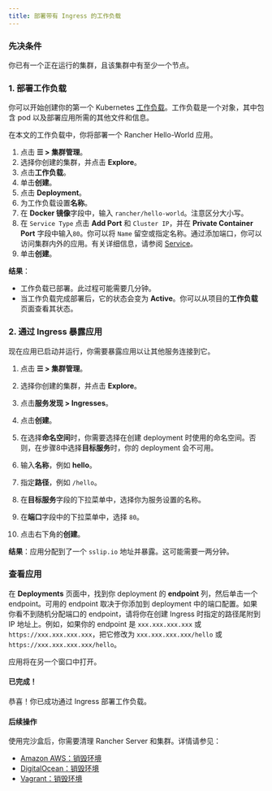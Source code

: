 ```yaml
---
title: 部署带有 Ingress 的工作负载
---
```


### 先决条件

你已有一个正在运行的集群，且该集群中有至少一个节点。

### 1. 部署工作负载

你可以开始创建你的第一个 Kubernetes [工作负载](https://kubernetes.io/docs/concepts/workloads/)。工作负载是一个对象，其中包含 pod 以及部署应用所需的其他文件和信息。

在本文的工作负载中，你将部署一个 Rancher Hello-World 应用。

1. 点击 **☰ > 集群管理**。
1. 选择你创建的集群，并点击 **Explore**。
1. 点击**工作负载**。
1. 单击**创建**。
1. 点击 **Deployment**。
1. 为工作负载设置**名称**。
1. 在 **Docker 镜像**字段中，输入 `rancher/hello-world`。注意区分大小写。
1. 在 `Service Type` 点击 **Add Port** 和 `Cluster IP`，并在 **Private Container Port** 字段中输入`80`。你可以将 `Name` 留空或指定名称。通过添加端口，你可以访问集群内外的应用。有关详细信息，请参阅 [Service](../../../pages-for-subheaders/workloads-and-pods.md#services)。
1. 单击**创建**。

**结果**：

* 工作负载已部署。此过程可能需要几分钟。
* 当工作负载完成部署后，它的状态会变为 **Active**。你可以从项目的**工作负载**页面查看其状态。

### 2. 通过 Ingress 暴露应用

现在应用已启动并运行，你需要暴露应用以让其他服务连接到它。

1. 点击 **☰ > 集群管理**。
1. 选择你创建的集群，并点击 **Explore**。

1. 点击**服务发现 > Ingresses**。

1. 点击**创建**。

1. 在选择**命名空间**时，你需要选择在创建 deployment 时使用的命名空间。否则，在步骤8中选择**目标服务**时，你的 deployment 会不可用。

1. 输入**名称**，例如 **hello**。

1. 指定**路径**，例如 `/hello`。

1. 在**目标服务**字段的下拉菜单中，选择你为服务设置的名称。

1. 在**端口**字段中的下拉菜单中，选择 `80`。

1. 点击右下角的**创建**。

**结果**：应用分配到了一个 `sslip.io` 地址并暴露。这可能需要一两分钟。


### 查看应用

在 **Deployments** 页面中，找到你 deployment 的 **endpoint** 列，然后单击一个 endpoint。可用的 endpoint 取决于你添加到 deployment 中的端口配置。如果你看不到随机分配端口的 endpoint，请将你在创建 Ingress 时指定的路径尾附到 IP 地址上。例如，如果你的 endpoint 是 `xxx.xxx.xxx.xxx` 或 `https://xxx.xxx.xxx.xxx`，把它修改为 `xxx.xxx.xxx.xxx/hello` 或 `https://xxx.xxx.xxx.xxx/hello`。

应用将在另一个窗口中打开。

#### 已完成！

恭喜！你已成功通过 Ingress 部署工作负载。

#### 后续操作

使用完沙盒后，你需要清理 Rancher Server 和集群。详情请参见：

- [Amazon AWS：销毁环境](../deploy-rancher-manager/aws.md#销毁环境)
- [DigitalOcean：销毁环境](../deploy-rancher-manager/digitalocean.md#销毁环境)
- [Vagrant：销毁环境](../deploy-rancher-manager/vagrant.md#销毁环境)
